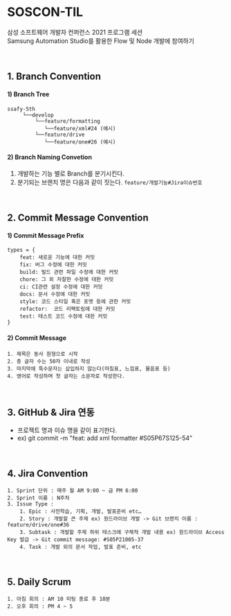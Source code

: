 # SOSCON-TIL
삼성 소프트웨어 개발자 컨퍼런스 2021 프로그램 세션<br>
Samsung Automation Studio를 활용한 Flow 및 Node 개발에 참여하기

<br>

## 1. Branch Convention
#### 1) Branch Tree
```
ssafy-5th
     └──develop
         └──feature/formatting 
            └──feature/xml#24 (예시)
         └──feature/drive
            └──feature/one#26 (예시)
```
#### 2) Branch Naming Convetion
1. 개발하는 기능 별로 Branch를 분기시킨다. 
2. 분기되는 브랜치 명은 다음과 같이 짓는다. `feature/개발기능#Jira이슈번호`

<br>

## 2. Commit Message Convention
#### 1) Commit Message Prefix
```
types = {      
	feat: 새로운 기능에 대한 커밋      
	fix: 버그 수정에 대한 커밋      
	build: 빌드 관련 파일 수정에 대한 커밋      
	chore: 그 외 자잘한 수정에 대한 커밋      
	ci: CI관련 설정 수정에 대한 커밋      
	docs: 문서 수정에 대한 커밋      
	style: 코드 스타일 혹은 포맷 등에 관한 커밋      
	refactor:  코드 리팩토링에 대한 커밋      
	test: 테스트 코드 수정에 대한 커밋   
}
```
#### 2) Commit Message 
    1. 제목은 동사 원형으로 시작
    2. 총 글자 수는 50자 이내로 작성
    3. 마지막에 특수문자는 삽입하지 않는다(마침표, 느낌표, 물음표 등)
    4. 영어로 작성하며 첫 글자는 소문자로 작성한다. 

<br>

## 3. GitHub & Jira 연동
- 프로젝트 명과 이슈 명을 같이 표기한다.
- ex) git commit -m "feat: add xml formatter #S05P67S125-54"

<br>

## 4. Jira Convention
    1. Sprint 단위 : 매주 월 AM 9:00 ~ 금 PM 6:00
    2. Sprint 이름 : N주차
    3. Issue Type : 
        1. Epic : 사전학습, 기획, 개발, 발표준비 etc…
        2. Story : 개발할 큰 주제 ex) 원드라이브 개발 -> Git 브랜치 이름 : feature/drive/one#36
        3. Subtask : 개발할 주제 하위 테스크에 구체적 개발 내용 ex) 원드라이브 Access Key 발급 -> Git commit message: #S05P21005-37
        4. Task : 개발 외의 문서 작업, 발표 준비, etc 

<br>

## 5. Daily Scrum 
    1. 아침 회의 : AM 10 미팅 종료 후 10분 
    2. 오후 회의 : PM 4 ~ 5

<br>
    

    
